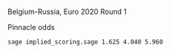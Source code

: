 
Belgium-Russia, Euro 2020 Round 1

Pinnacle odds

```bash
sage implied_scoring.sage 1.625 4.040 5.960
```